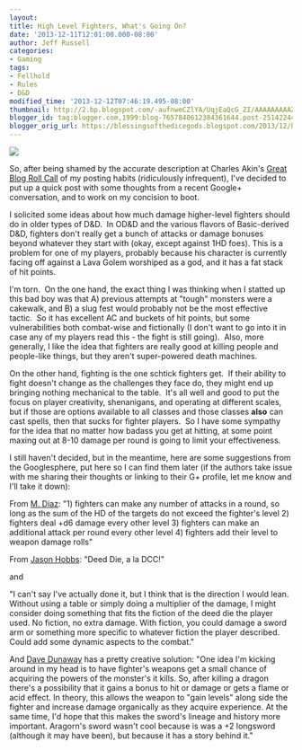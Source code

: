 ```yaml
---
layout:  
title: High Level Fighters, What's Going On?
date: '2013-12-11T12:01:00.000-08:00'
author: Jeff Russell
categories:
- Gaming
tags:
- Fellhold
- Rules
- D&D
modified_time: '2013-12-12T07:46:19.495-08:00'
thumbnail: http://2.bp.blogspot.com/-aufnweCZlYA/UqjEaQcG_ZI/AAAAAAAAAZI/OCLEaWYR0Hs/s72-c/he_man_said_hey_by_cottommy-d48epne.jpg
blogger_id: tag:blogger.com,1999:blog-7657840612384361644.post-2514224465961231969
blogger_orig_url: https://blessingsofthedicegods.blogspot.com/2013/12/high-level-fighters-whats-going-on.html
---
```


 [![](http://2.bp.blogspot.com/-aufnweCZlYA/UqjEaQcG_ZI/AAAAAAAAAZI/OCLEaWYR0Hs/s320/he_man_said_hey_by_cottommy-d48epne.jpg)](http://2.bp.blogspot.com/-aufnweCZlYA/UqjEaQcG_ZI/AAAAAAAAAZI/OCLEaWYR0Hs/s1600/he_man_said_hey_by_cottommy-d48epne.jpg) 
  

So, after being shamed by the accurate description at Charles Akin's [Great Blog Roll Call](http://dyverscampaign.blogspot.com/2013/12/the-great-blog-roll-call.html) of my posting habits (ridiculously infrequent), I've decided to put up a quick post with some thoughts from a recent Google+ conversation, and to work on my concision to boot.  
  
I solicited some ideas about how much damage higher-level fighters should do in older types of D&D.  In OD&D and the various flavors of Basic-derived D&D, fighters don't really get a bunch of attacks or damage bonuses beyond whatever they start with (okay, except against 1HD foes). This is a problem for one of my players, probably because his character is currently facing off against a Lava Golem worshiped as a god, and it has a fat stack of hit points.  
  
I'm torn.  On the one hand, the exact thing I was thinking when I statted up this bad boy was that A) previous attempts at "tough" monsters were a cakewalk, and B) a slug fest would probably not be the most effective tactic.  So it has excellent AC and buckets of hit points, but some vulnerabilities both combat-wise and fictionally (I don't want to go into it in case any of my players read this - the fight is still going).  Also, more generally, I like the idea that fighters are really good at killing people and people-like things, but they aren't super-powered death machines.  
  
On the other hand, fighting is the one schtick fighters get.  If their ability to fight doesn't change as the challenges they face do, they might end up bringing nothing mechanical to the table.  It's all well and good to put the focus on player creativity, shenanigans, and operating at different scales, but if those are options available to all classes and those classes **also** can cast spells, then that sucks for fighter players.  So I have some sympathy for the idea that no matter how badass you get at hitting, at some point maxing out at 8-10 damage per round is going to limit your effectiveness.  
  
I still haven't decided, but in the meantime, here are some suggestions from the Googlesphere, put here so I can find them later (if the authors take issue with me sharing their thoughts or linking to their G+ profile, let me know and I'll take it down):  
  
From [M. Diaz](http://gloomtrain.blogspot.com/):   "1) fighters can make any number of attacks in a round, so long as the sum of the HD of the targets do not exceed the fighter's level   2\) fighters deal +d6 damage every other level   3\) fighters can make an additional attack per round every other level   4\) fighters add their level to weapon damage rolls﻿"  
  
From [Jason Hobbs](http://google.com/+JasonHobbs):   "Deed Die, a la DCC!﻿"  
  

and  
  
"I can't say I've actually done it, but I think that is the direction I would lean. Without using a table or simply doing a multiplier of the damage, I might consider doing something that fits the fiction of the deed die the player used. No fiction, no extra damage. With fiction, you could damage a sword arm or something more specific to whatever fiction the player described. Could add some dynamic aspects to the combat.﻿" 
  

And [Dave Dunaway](http://google.com/+DaveDunaway) has a pretty creative solution:  "One idea I'm kicking around in my head is to have fighter's weapons get a small chance of acquiring the powers of the monster's it kills. So, after killing a dragon there's a possibility that it gains a bonus to hit or damage or gets a flame or acid effect. In theory, this allows the weapon to "gain levels" along side the fighter and increase damage organically as they acquire experience.   At the same time, I'd hope that this makes the sword's lineage and history more important. Aragorn's sword wasn't cool because is was a +2 longsword (although it may have been), but because it has a story behind it.﻿" 
